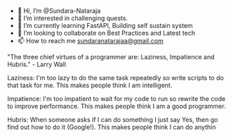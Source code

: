 - 👋 Hi, I’m @Sundara-Nataraja
- 👀 I’m interested in challenging quests.
- 🌱 I’m currently learning FastAPI, Building self sustain system
- 💞️ I’m looking to collaborate on Best Practices and Latest tech
- 📫 How to reach me sundaranatarajaa@gmail.com

"The three chief virtues of a programmer are: Laziness, Impatience and Hubris." - Larry Wall

Laziness: I'm too lazy to do the same task repeatedly so write scripts to do that task for me. This makes people think I am intelligent.

Impatience: I'm too impatient to wait for my code to run so rewrite the code to improve performance. This makes people think I am a good programmer.

Hubris: When someone asks if I can do something I just say Yes, then go find out how to do it (Google!). This makes people think I can do anythin

<!---
Sundara-Nataraja/Sundara-Nataraja is a ✨ special ✨ repository because its `README.md` (this file) appears on your GitHub profile.
You can click the Preview link to take a look at your changes.
--->

